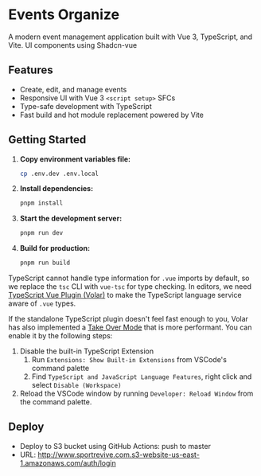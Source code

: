 # Events Organize

A modern event management application built with Vue 3, TypeScript, and Vite.
UI components using Shadcn-vue

## Features

- Create, edit, and manage events
- Responsive UI with Vue 3 `<script setup>` SFCs
- Type-safe development with TypeScript
- Fast build and hot module replacement powered by Vite

## Getting Started

1. **Copy environment variables file:**
   ```bash
   cp .env.dev .env.local
   ```
2. **Install dependencies:**
   ```bash
   pnpm install
   ```
3. **Start the development server:**
   ```bash
   pnpm run dev
   ```
4. **Build for production:**
   ```bash
   pnpm run build
   ```

TypeScript cannot handle type information for `.vue` imports by default, so we replace the `tsc` CLI with `vue-tsc` for type checking. In editors, we need [TypeScript Vue Plugin (Volar)](https://marketplace.visualstudio.com/items?itemName=Vue.vscode-typescript-vue-plugin) to make the TypeScript language service aware of `.vue` types.

If the standalone TypeScript plugin doesn't feel fast enough to you, Volar has also implemented a [Take Over Mode](https://github.com/johnsoncodehk/volar/discussions/471#discussioncomment-1361669) that is more performant. You can enable it by the following steps:

1. Disable the built-in TypeScript Extension
   1. Run `Extensions: Show Built-in Extensions` from VSCode's command palette
   2. Find `TypeScript and JavaScript Language Features`, right click and select `Disable (Workspace)`
2. Reload the VSCode window by running `Developer: Reload Window` from the command palette.

## Deploy

- Deploy to S3 bucket using GitHub Actions: push to master
- URL: http://www.sportrevive.com.s3-website-us-east-1.amazonaws.com/auth/login